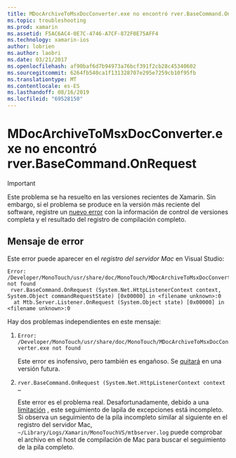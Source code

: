 ```yaml
---
title: MDocArchiveToMsxDocConverter.exe no encontró rver.BaseCommand.OnRequest
ms.topic: troubleshooting
ms.prod: xamarin
ms.assetid: F5AC6AC4-0E7C-4746-A7CF-872F0E75AFF4
ms.technology: xamarin-ios
author: lobrien
ms.author: laobri
ms.date: 03/21/2017
ms.openlocfilehash: af90baf6d7b94973a76bcf391f2cb28c45340602
ms.sourcegitcommit: 6264fb540ca1f131328707e295e7259cb10f95fb
ms.translationtype: MT
ms.contentlocale: es-ES
ms.lasthandoff: 08/16/2019
ms.locfileid: "69528150"
---
```

# <a name="mdocarchivetomsxdocconverterexe-not-found-rverbasecommandonrequest"></a>MDocArchiveToMsxDocConverter.exe no encontró rver.BaseCommand.OnRequest

> [!IMPORTANT]
> Este problema se ha resuelto en las versiones recientes de Xamarin. Sin embargo, si el problema se produce en la versión más reciente del software, registre un [nuevo error](~/cross-platform/troubleshooting/questions/howto-file-bug.md) con la información de control de versiones completa y el resultado del registro de compilación completo.


## <a name="error-message"></a>Mensaje de error

Este error puede aparecer en el *registro del servidor Mac* en Visual Studio:

```
Error: /Developer/MonoTouch/usr/share/doc/MonoTouch/MDocArchiveToMsxDocConverter.exe not found
 rver.BaseCommand.OnRequest (System.Net.HttpListenerContext context, System.Object commandRequestState) [0x00000] in <filename unknown>:0
  at Mtb.Server.Listener.OnRequest (System.Object state) [0x00000] in <filename unknown>:0
```

Hay dos problemas independientes en este mensaje:

1. `Error: /Developer/MonoTouch/usr/share/doc/MonoTouch/MDocArchiveToMsxDocConverter.exe not found`

    Este error es inofensivo, pero también es engañoso. Se [quitará](https://bugzilla.xamarin.com/show_bug.cgi?id=21667) en una versión futura.

2. `rver.BaseCommand.OnRequest (System.Net.HttpListenerContext context …`

    Este error es el problema real. Desafortunadamente, debido a una [limitación](https://bugzilla.xamarin.com/show_bug.cgi?id=22080) , este seguimiento de lapila de excepciones está incompleto. Si observa un seguimiento de la pila incompleto similar al siguiente en el registro del servidor Mac, `~/Library/Logs/Xamarin/MonoTouchVS/mtbserver.log` puede comprobar el archivo en el host de compilación de Mac para buscar el seguimiento de la pila completo.
